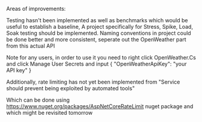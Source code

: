 ﻿Areas of improvements:

Testing hasn't been implemented as well as benchmarks which would be useful to establish a baseline, 
A project specifically for Stress, Spike, Load, Soak testing should be implemented. 
Naming conventions in project could be done better and more consistent, seperate out the OpenWeather part from this actual API


Note for any users, in order to use it you need to right click OpenWeather.Cs and click Manage User Secrets and input
{
  "OpenWeatherApiKey": "your API key"
}


Additionally, rate limiting has not yet been implemented from 
"Service should prevent being exploited by automated tools"

Which can be done using https://www.nuget.org/packages/AspNetCoreRateLimit nuget package and which might be revisited tomorrow